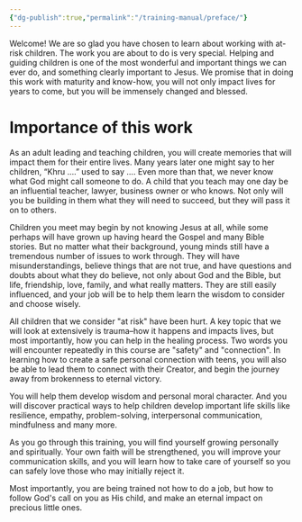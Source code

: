 ```yaml
---
{"dg-publish":true,"permalink":"/training-manual/preface/"}
---
```


Welcome! We are so glad you have chosen to learn about working with at-risk children. The work you are about to do is very special. Helping and guiding children is one of the most wonderful and important things we can ever do, and something clearly important to Jesus. We promise that in doing this work with maturity and know-how, you will not only impact lives for years to come, but you will be immensely changed and blessed.

# Importance of this work

As an adult leading and teaching children, you will create memories that will impact them for their entire lives. Many years later one might say to her children, “Khru ….” used to say ….  Even more than that, we never know what God might call someone to do. A child that you teach may one day be an influential teacher, lawyer, business owner or who knows. Not only will you be building in them what they will need to succeed, but they will pass it on to others. 

Children you meet may begin by not knowing Jesus at all, while some perhaps will have grown up having heard the Gospel and many Bible stories. But no matter what their background, young minds still have a tremendous number of issues to work through. They will have misunderstandings, believe things that are not true, and have questions and doubts about what they do believe, not only about God and the Bible, but life, friendship, love, family, and what really matters. They are still easily influenced, and your job will be to help them learn the wisdom to consider and choose wisely. 

All children that we consider "at risk" have been hurt. A key topic that we will look at extensively is trauma–how it happens and impacts lives, but most importantly, how you can help in the healing process. Two words you will encounter repeatedly in this course are "safety" and "connection". In learning how to create a safe personal connection with teens, you will also be able to lead them to connect with their Creator, and begin the journey away from brokenness to eternal victory.

You will help them develop wisdom and personal moral character. And you will discover practical ways to help children develop important life skills like resilience, empathy, problem-solving, interpersonal communication, mindfulness and many more. 

As you go through this training, you will find yourself growing personally and spiritually. Your own faith will be strengthened, you will improve your communication skills, and you will learn how to take care of yourself so you can safely love those who may initially reject it. 

Most importantly, you are being trained not how to do a job, but how to follow God's call on you as His child, and make an eternal impact on precious little ones.
